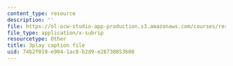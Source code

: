 ```yaml
---
content_type: resource
description: ''
file: https://ol-ocw-studio-app-production.s3.amazonaws.com/courses/res-15-003-shaping-the-future-of-work-15-662x-spring-2016/74b2f019e9041ac8b2d9e26730853b08_d5chZ4A54DI.srt
file_type: application/x-subrip
resourcetype: Other
title: 3play caption file
uid: 74b2f019-e904-1ac8-b2d9-e26730853b08
---
```

